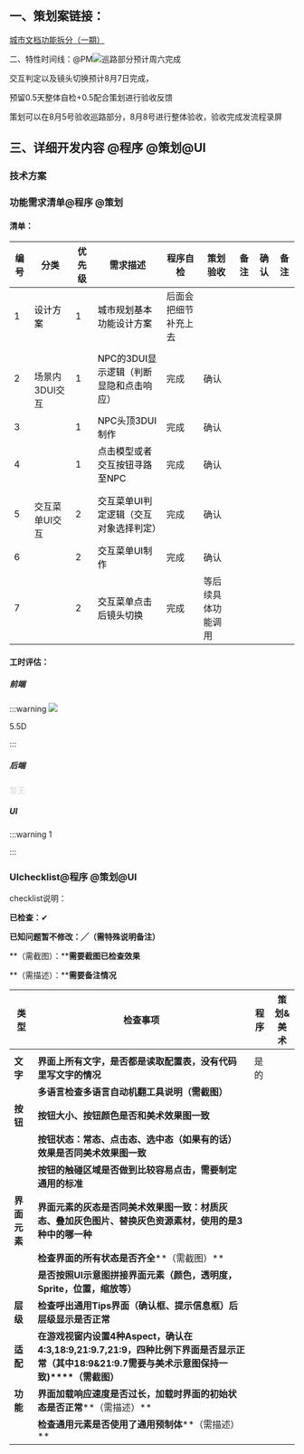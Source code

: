 ## 一、策划案链接：
[城市文档功能拆分（一期）](https://snh48group.yuque.com/cod5mf/iwqppn/niuh2ds9xg7mv9l1)

二、特性时间线：@PM![](https://cdn.nlark.com/yuque/0/2024/png/12926950/1722422562644-b58cf75b-0647-458a-8adc-ffd604e41b7e.png)巡路部分预计周六完成

交互判定以及镜头切换预计8月7日完成，

预留0.5天整体自检+0.5配合策划进行验收反馈

策划可以在8月5号验收巡路部分，8月8号进行整体验收，验收完成发流程录屏  

## 三、详细开发内容 @程序 @策划@UI
### 技术方案
### 功能需求清单@程序 @策划
#### 清单：
| 编号 | 分类 | 优先级 | 需求描述 | 程序自检 | 策划验收 | 备注 | 确认 | 备注 |
| --- | --- | --- | --- | --- | --- | --- | --- | --- |
| 1 | <font style="color:black;">设计方案</font> | 1 | <font style="color:black;">城市规划基本功能设计方案</font> | 后面会把细节补充上去 |  | | | |
| 2 | <br/><br/>场景内3DUI交互 | 1 | <font style="color:black;">NPC的3DUI显示逻辑（判断显隐和点击响应）</font> | 完成 | 确认 | | | |
| 3 | | 1 | <font style="color:black;">NPC头顶3DUI制作</font> | 完成 | 确认 | | | |
| 4 | | 1 | <font style="color:black;">点击模型或者交互按钮寻路至NPC</font> | 完成 | 确认 | | | |
| 5 | <br/>交互菜单UI交互 | 2 | <font style="color:black;">交互菜单UI判定逻辑（交互对象选择判定）</font> | 完成 | 确认 | | | |
| 6 | | 2 | <font style="color:black;">交互菜单UI制作</font> | 完成 | 确认 | | | |
| 7 | | 2 | <font style="color:black;">交互菜单点击后镜头切换</font> | 完成 | 等后续具体功能调用 | | | |




#### 工时评估：
##### 前端
:::warning
![](https://cdn.nlark.com/yuque/0/2024/png/12926950/1722421589559-c14a84f4-7662-4d5c-acf5-7c7043d29304.png)

5.5D

:::

##### 后端 
<font style="color:#D8DAD9;">暂无</font>

##### UI
:::warning
1

:::

### UIchecklist@程序 @策划@UI
checklist说明：

**已检查：**✔

**已知问题暂不修改：╱（需特殊说明备注）**

**（需截图）：****需要截图已检查效果**

**（需描述）：****需要备注情况**

| **类型** | **检查事项** | **程序** | **策划&美术** |
| --- | --- | --- | --- |
| | | | |
| **文字** | **界面上所有文字，是否都是读取配置表，没有代码里写文字的情况** | 是的 | |
| | **多语言检查****多语言自动机翻工具说明****（需截图）** |  | |
| **按钮** | **按钮大小、按钮颜色是否和美术效果图一致** |  |  |
| | **按钮状态：常态、点击态、选中态（如果有的话）效果是否同美术效果图一致** |  |  |
| | **按钮的触碰区域是否做到比较容易点击，需要制定通用的标准** |  |  |
| **界面元素** | **界面元素的灰态是否同美术效果图一致：材质灰态、叠加灰色图片、替换灰色资源素材，使用的是3种中的哪一种** |  |  |
| | **检查界面的所有状态是否齐全****（需截图）** |  |  |
| | **是否按照UI示意图拼接界面元素（颜色，透明度，Sprite，位置，缩放等）** |  |  |
| **层级** | **检查呼出通用Tips界面（确认框、提示信息框）后层级显示是否正常** |  |  |
| **适配** | **在游戏视窗内设置4种Aspect，确认在4:3,18:9,21:9.7,21:9，四种比例下界面是否显示正常（其中18:9&21:9.7需要与美术示意图保持一致)****（需截图）** |  |  |
| **功能** | **界面加载响应速度是否过长，加载时界面的初始状态是否正常****（需描述）** |  | |
| | **检查通用元素是否使用了通用预制体****（需描述）** |  | |






